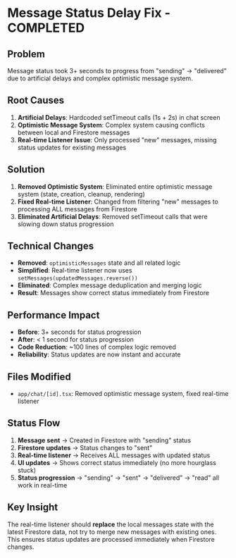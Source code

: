 # Message Status Delay Fix - COMPLETED

## Problem

Message status took 3+ seconds to progress from "sending" → "delivered" due to artificial delays and complex optimistic message system.

## Root Causes

1. **Artificial Delays**: Hardcoded setTimeout calls (1s + 2s) in chat screen
2. **Optimistic Message System**: Complex system causing conflicts between local and Firestore messages
3. **Real-time Listener Issue**: Only processed "new" messages, missing status updates for existing messages

## Solution

1. **Removed Optimistic System**: Eliminated entire optimistic message system (state, creation, cleanup, rendering)
2. **Fixed Real-time Listener**: Changed from filtering "new" messages to processing ALL messages from Firestore
3. **Eliminated Artificial Delays**: Removed setTimeout calls that were slowing down status progression

## Technical Changes

- **Removed**: `optimisticMessages` state and all related logic
- **Simplified**: Real-time listener now uses `setMessages(updatedMessages.reverse())`
- **Eliminated**: Complex message deduplication and merging logic
- **Result**: Messages show correct status immediately from Firestore

## Performance Impact

- **Before**: 3+ seconds for status progression
- **After**: < 1 second for status progression
- **Code Reduction**: ~100 lines of complex logic removed
- **Reliability**: Status updates are now instant and accurate

## Files Modified

- `app/chat/[id].tsx`: Removed optimistic message system, fixed real-time listener

## Status Flow

1. **Message sent** → Created in Firestore with "sending" status
2. **Firestore updates** → Status changes to "sent"
3. **Real-time listener** → Receives ALL messages with updated status
4. **UI updates** → Shows correct status immediately (no more hourglass stuck)
5. **Status progression** → "sending" → "sent" → "delivered" → "read" all work in real-time

## Key Insight

The real-time listener should **replace** the local messages state with the latest Firestore data, not try to merge new messages with existing ones. This ensures status updates are processed immediately when Firestore changes.
